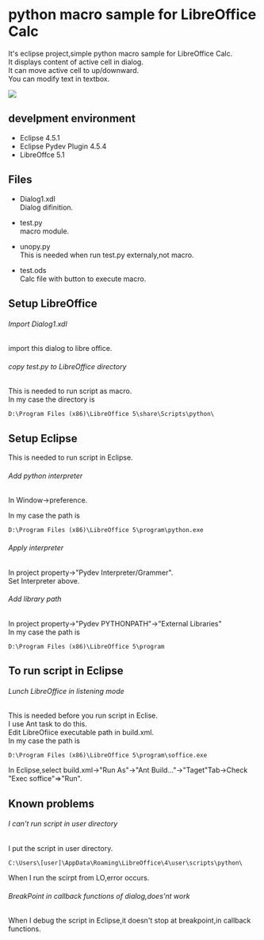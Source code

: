 python macro sample for LibreOffice Calc
=====
It's eclipse project,simple python macro sample for LibreOffice Calc.  
It displays content of active cell in dialog.  
It can move active cell to up/downward.  
You can modify text in textbox.   

<img src="http://www.geocities.jp/tripod31hoge/images/lopython.jpg"/>

develpment environment
-----
+ Eclipse 4.5.1  
+ Eclipse Pydev Plugin 4.5.4  
+ LibreOffce 5.1  

Files
-----
+ Dialog1.xdl   
Dialog difinition.

+ test.py  
macro module.  

+ unopy.py  
This is needed when run test.py externaly,not macro.

+ test.ods  
Calc file with button to execute macro.

Setup LibreOffice
-----
###### Import Dialog1.xdl   
import this dialog to libre office.

###### copy test.py to LibreOffice directory
This is needed to run script as macro.  
In my case the directory is  
```
D:\Program Files (x86)\LibreOffice 5\share\Scripts\python\
```

Setup Eclipse
-----
This is needed to run script in Eclipse.  
###### Add python interpreter
In Window->preference.  

In my case the path is  
```
D:\Program Files (x86)\LibreOffice 5\program\python.exe
```

###### Apply interpreter
In project property->"Pydev Interpreter/Grammer".  
Set Interpreter above.

###### Add library path
In project property->"Pydev PYTHONPATH"->"External Libraries"  
In my case the path is  
```
D:\Program Files (x86)\LibreOffice 5\program
```

To run script in Eclipse
-----
###### Lunch LibreOffice in listening mode
This is needed before you run script in Eclise.  
I use Ant task to do this.  
Edit LibreOfiice executable path in build.xml.  
In my case the path is  
```
D:\Program Files (x86)\LibreOffice 5\program\soffice.exe
```  
In Eclipse,select build.xml->"Run As"->"Ant Build..."->"Taget"Tab->Check "Exec soffice"=>"Run".

Known problems
-----
###### I can't run script in user directory
I put the script in user directory.  
```
C:\Users\[user]\AppData\Roaming\LibreOffice\4\user\scripts\python\
```
When I run the scirpt from LO,error occurs.

###### BreakPoint in callback functions of dialog,does'nt work
When I debug the script in Eclipse,it doesn't stop at breakpoint,in callback functions.
